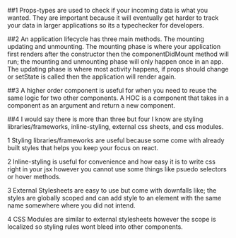 ##1
Props-types are used to check if your incoming data is what you wanted. They are important because it will eventually get harder to track your data in larger applications so its a typechecker for developers.



##2
An application lifecycle has three main methods. The mounting updating and unmounting. The mounting phase is where your application first renders after the constructor then the componentDidMount method will run; the mounting and unmounting phase will only happen once in an app. The updating phase is where most activity happens, if props should change or setState is called then the application will render again.



##3
A higher order component is useful for when you need to reuse the same logic for two other components. A HOC is a component that takes in a component as an argument and return a new component.



##4
I would say there is more than three but four I know are styling libraries/frameworks, inline-styling, external css sheets, and css modules.

1 Styling libraries/frameworks are useful because some come with already built styles that helps you keep your focus on react.

2 Inline-styling is useful for convenience and how easy it is to write css right in your jsx however you cannot use some things like psuedo selectors or hover methods.

3 External Stylesheets are easy to use but come with downfalls like; the styles are globally scoped and can add style to an element with the same name somewhere where you did not intend.

4 CSS Modules are similar to external stylesheets however the scope is localized so styling rules wont bleed into other components.



